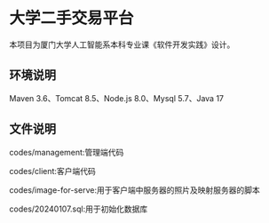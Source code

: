 # 大学二手交易平台

本项目为厦门大学人工智能系本科专业课《软件开发实践》设计。

## 环境说明

Maven 3.6、Tomcat 8.5、Node.js 8.0、Mysql 5.7、Java 17

## 文件说明

codes/management:管理端代码

codes/client:客户端代码

codes/image-for-serve:用于客户端中服务器的照片及映射服务器的脚本

codes/20240107.sql:用于初始化数据库